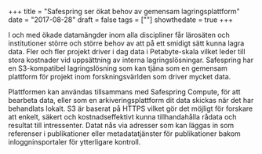 +++
title = "Safespring ser ökat behov av gemensam lagringsplattform"
date = "2017-08-28"
draft = false
tags = [""]
showthedate = true
+++

I och med ökade datamängder inom alla discipliner får lärosäten och institutioner större och större behov av att på ett smidigt sätt kunna lagra data. Fler och fler projekt driver i dag data i Petabyte-skala vilket leder till stora kostnader vid uppsättning av interna lagringslösningar. Safespring har en S3-kompatibel lagringslösning som kan tjäna som en gemensam plattform för projekt inom forskningsvärlden som driver mycket data.

Plattformen kan användas tillsammans med Safespring Compute, för att bearbeta data, eller som en arkiveringsplattform dit data skickas när det har behandlats lokalt. S3 är baserat på HTTPS vilket gör det möjligt för forskare att enkelt, säkert och kostnadseffektivt kunna tillhandahålla rådata och resultat till intressenter. Datat nås via adresser som kan läggas in som referenser i publikationer eller metadatatjänster för publikationer bakom inloggninsportaler för ytterligare kontroll.